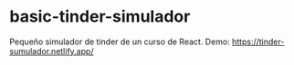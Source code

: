 # basic-tinder-simulador
Pequeño simulador de tinder de un curso de React. Demo: https://tinder-sumulador.netlify.app/

